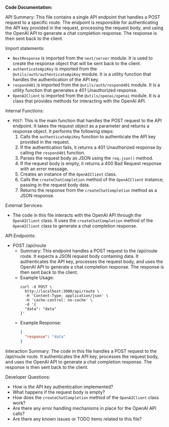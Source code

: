 **Code Documentation:**

API Summary:
This file contains a single API endpoint that handles a POST request to a specific route. The endpoint is responsible for authenticating the API key provided in the request, processing the request body, and using the OpenAI API to generate a chat completion response. The response is then sent back to the client.

Import statements:
- `NextResponse` is imported from the `next/server` module. It is used to create the response object that will be sent back to the client.
- `authenticateApiKey` is imported from the `@utils/auth/authenticateApiKey` module. It is a utility function that handles the authentication of the API key.
- `respond401` is imported from the `@utils/auth/respond401` module. It is a utility function that generates a 401 Unauthorized response.
- `OpenAIClient` is imported from the `@utils/openai/openai` module. It is a class that provides methods for interacting with the OpenAI API.

Internal Functions:
- `POST`: This is the main function that handles the POST request to the API endpoint. It takes the request object as a parameter and returns a response object. It performs the following steps:
  1. Calls the `authenticateApiKey` function to authenticate the API key provided in the request.
  2. If the authentication fails, it returns a 401 Unauthorized response by calling the `respond401` function.
  3. Parses the request body as JSON using the `req.json()` method.
  4. If the request body is empty, it returns a 400 Bad Request response with an error message.
  5. Creates an instance of the `OpenAIClient` class.
  6. Calls the `createChatCompletion` method of the `OpenAIClient` instance, passing in the request body data.
  7. Returns the response from the `createChatCompletion` method as a JSON response.

External Services:
- The code in this file interacts with the OpenAI API through the `OpenAIClient` class. It uses the `createChatCompletion` method of the `OpenAIClient` class to generate a chat completion response.

API Endpoints:
- POST /api/route
  - Summary: This endpoint handles a POST request to the /api/route route. It expects a JSON request body containing data. It authenticates the API key, processes the request body, and uses the OpenAI API to generate a chat completion response. The response is then sent back to the client.
  - Example Usage:
    ```
    curl -X POST \
      http://localhost:3000/api/route \
      -H 'Content-Type: application/json' \
      -H 'cache-control: no-cache' \
      -d '{
      "data": "data"
    }'
    ```
  - Example Response:
    ```json
    {
      "response": "data"
    }
    ```

Interaction Summary:
The code in this file handles a POST request to the /api/route route. It authenticates the API key, processes the request body, and uses the OpenAI API to generate a chat completion response. The response is then sent back to the client.

Developer Questions:
- How is the API key authentication implemented?
- What happens if the request body is empty?
- How does the `createChatCompletion` method of the `OpenAIClient` class work?
- Are there any error handling mechanisms in place for the OpenAI API calls?
- Are there any known issues or TODO items related to this file?